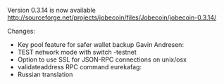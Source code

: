 Version 0.3.14 is now available
http://sourceforge.net/projects/jobecoin/files/Jobecoin/jobecoin-0.3.14/

Changes:
* Key pool feature for safer wallet backup
Gavin Andresen:
* TEST network mode with switch -testnet
* Option to use SSL for JSON-RPC connections on unix/osx
* validateaddress RPC command
eurekafag:
* Russian translation
